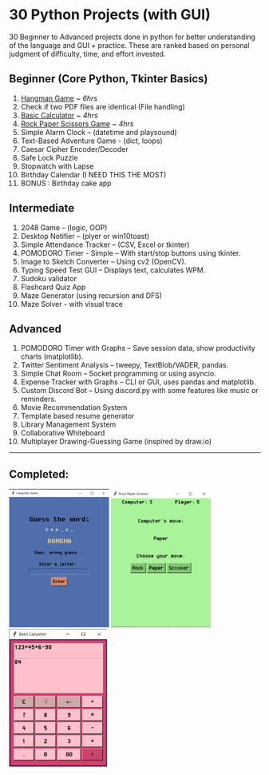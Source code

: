 # 30 Python Projects (with GUI)
30 Beginner to Advanced projects done in python for better understanding of the language and GUI + practice. These are ranked based on personal judgment of difficulty, time, and effort invested.

## Beginner (Core Python, Tkinter Basics)
1. [Hangman Game](Beginner/Hangman.py/) ~ _6hrs_
2. Check if two PDF files are identical (File handling)
3. [Basic Calculator](Beginner\Basic_Calculator.py) ~ _4hrs_
4. [Rock Paper Scissors Game](Beginner/Rock_Paper_Scissors.py/) ~ _4hrs_
5. Simple Alarm Clock – (datetime and playsound)
6. Text-Based Adventure Game - (dict, loops)
7. Caesar Cipher Encoder/Decoder
8. Safe Lock Puzzle
9. Stopwatch with Lapse
10. Birthday Calendar (I NEED THIS THE MOST)
11. BONUS : Birthday cake app

## Intermediate

1. 2048 Game – (logic, OOP)
2. Desktop Notifier – (plyer or win10toast)
3. Simple Attendance Tracker – (CSV, Excel or tkinter)
4. POMODORO Timer - Simple – With start/stop buttons using tkinter.
5. Image to Sketch Converter – Using cv2 (OpenCV).
6. Typing Speed Test GUI – Displays text, calculates WPM.
7. Sudoku validator
8. Flashcard Quiz App
9. Maze Generator (using recursion and DFS)
10. Maze Solver - with visual trace

## Advanced

1. POMODORO Timer with Graphs – Save session data, show productivity charts (matplotlib).
2. Twitter Sentiment Analysis – tweepy, TextBlob/VADER, pandas.
3. Simple Chat Room – Socket programming or using asyncio.
4. Expense Tracker with Graphs – CLI or GUI, uses pandas and matplotlib.
5. Custom Discord Bot – Using discord.py with some features like music or reminders.
6. Movie Recommendation System
7. Template based resume generator
8. Library Management System
9. Collaborative Whiteboard
10. Multiplayer Drawing-Guessing Game (inspired by draw.io)


---

## Completed:

<img src="Assets/1_Hangman.png" alt="1 - Hangman" width="200"/>
<img src="Assets/2_Rock_Paper_Scissors.png" alt="2 - Rock Paper Scissors" width="200"/>
<img src="Assets/3_Basic_Calculator.png" alt="3 - Basic Caculator" width="196"/>

